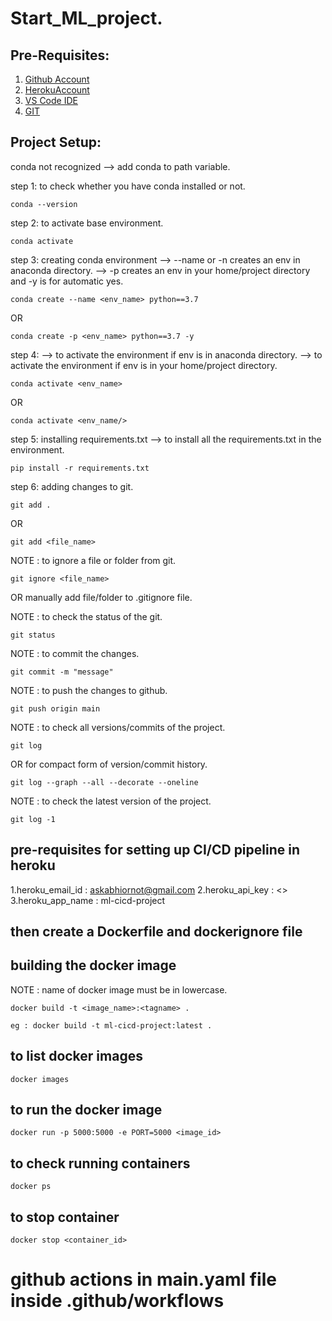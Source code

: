 # Start_ML_project.
## Pre-Requisites:

1. [Github Account](https://github.com/M-Oblue/ML_project)
2. [HerokuAccount](https://dashboard.heroku.com/apps)
3. [VS Code IDE](https://code.visualstudio.com/Download)
4. [GIT](https://git-scm.com/downloads)

## Project Setup:

conda not recognized --> add conda to path variable.

step 1: to check whether you have conda installed or not.
```
conda --version
```
step 2: to activate base environment.
```
conda activate
```
step 3: creating conda environment
--> --name or -n creates an env in anaconda directory.
--> -p creates an env in your home/project directory and -y is for automatic yes.
```
conda create --name <env_name> python==3.7
```
OR
```
conda create -p <env_name> python==3.7 -y
```
step 4:
--> to activate the environment if env is in anaconda directory.
--> to activate the environment if env is in your home/project directory.
```
conda activate <env_name> 
```
OR
```
conda activate <env_name/> 
```
step 5: installing requirements.txt
--> to install all the requirements.txt in the environment.
```
pip install -r requirements.txt 
```
step 6: adding changes to git.
```
git add .
```
OR
```
git add <file_name>
```
NOTE : to ignore a file or folder from git.
```
git ignore <file_name>
```
OR manually add file/folder to .gitignore file.

NOTE : to check the status of the git.
```
git status
```
NOTE : to commit the changes.
```
git commit -m "message"
```
NOTE : to push the changes to github.
```
git push origin main
```
NOTE : to check all versions/commits of the project.
```
git log
```
OR for compact form of version/commit history.
```
git log --graph --all --decorate --oneline
```
NOTE : to check the latest version of the project.
```
git log -1
```
## pre-requisites for setting up CI/CD pipeline in heroku

1.heroku_email_id : askabhiornot@gmail.com
2.heroku_api_key : <>
3.heroku_app_name : ml-cicd-project

## then create a Dockerfile and dockerignore file

## building the docker image
NOTE : name of docker image must be in lowercase.
```
docker build -t <image_name>:<tagname> .
```
```
eg : docker build -t ml-cicd-project:latest .
```
## to list docker images
```
docker images
```
## to run the docker image
```
docker run -p 5000:5000 -e PORT=5000 <image_id>
```
## to check running containers
```
docker ps 
```
## to stop container
```
docker stop <container_id>
```
# github actions in main.yaml file inside .github/workflows








